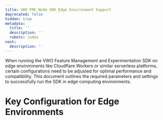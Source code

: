 ```yaml
---
title: VWO FME Node SDK Edge Environment Support
deprecated: false
hidden: true
metadata:
  title: ''
  description: ''
  robots: index
next:
  description: ''
---
```

When running the VWO Feature Management and Experimentation SDK on edge environments like Cloudflare Workers or similar serverless platforms, certain configurations need to be adjusted for optimal performance and compatibility. This document outlines the required parameters and settings to successfully run the SDK in edge computing environments.

# Key Configuration for Edge Environments